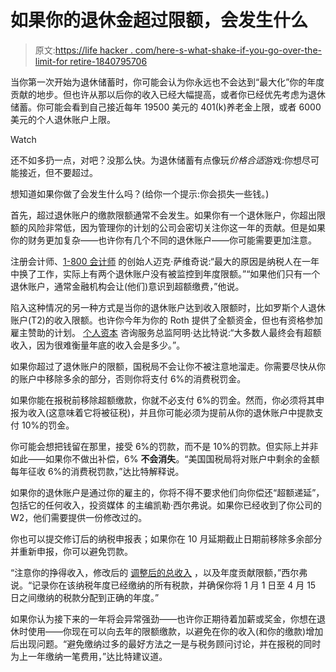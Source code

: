 # 如果你的退休金超过限额，会发生什么

> 原文:[https://life hacker . com/here-s-what-shake-if-you-go-over-the-limit-for retire-1840795706](https://lifehacker.com/here-s-what-happens-if-you-go-over-the-limit-for-retire-1840795706)

当你第一次开始为退休储蓄时，你可能会认为你永远也不会达到“最大化”你的年度贡献的地步。但也许从那以后你的收入已经大幅提高，或者你已经优先考虑为退休储蓄。你可能会看到自己接近每年 19500 美元的 401(k)养老金上限，或者 6000 美元的个人退休账户上限。

Watch

还不如多扔一点，对吧？没那么快。为退休储蓄有点像玩*价格合适*游戏:你想尽可能接近，但不要超过。

想知道如果你做了会发生什么吗？(给你一个提示:你会损失一些钱。)

首先，超过退休账户的缴款限额通常不会发生。如果你有一个退休账户，你超出限额的风险非常低，因为管理你的计划的公司会密切关注你这一年的贡献。但是如果你的财务更加复杂——也许你有几个不同的退休账户——你可能需要更加注意。

注册会计师、[1-800 会计师](https://1800accountant.com/) 的创始人迈克·萨维奇说:“最大的原因是纳税人在一年中换了工作，实际上有两个退休账户没有被监控到年度限额。”“如果他们只有一个退休账户，通常金融机构会让(他们)意识到超额缴费，”他说。

陷入这种情况的另一种方式是当你的退休账户达到收入限额时，比如罗斯个人退休账户(T2)的收入限额。也许你今年为你的 Roth 提供了全额资金，但也有资格参加雇主赞助的计划。 [个人资本](https://www.personalcapital.com/) 咨询服务总监阿明·达比特说:“大多数人最终会有超额收入，因为很难衡量年底的收入会是多少。”。

如果你超过了退休账户的限额，国税局不会让你不被注意地溜走。你需要尽快从你的账户中移除多余的部分，否则你将支付 6%的消费税罚金。

如果你能在报税前移除超额缴款，你就不必支付 6%的罚金。然而，你必须将其申报为收入(这意味着它将被征税)，并且你可能必须为提前从你的退休账户中提款支付 10%的罚金。

你可能会想把钱留在那里，接受 6%的罚款，而不是 10%的罚款。但实际上并非如此——如果你不做出补偿，6% **不会消失**。“美国国税局将对账户中剩余的金额每年征收 6%的消费税罚款，”达比特解释说。

如果你的退休账户是通过你的雇主的，你将不得不要求他们向你偿还“超额递延”，包括它的任何收入，投资媒体 的主编凯勒·西尔弗说。如果你已经收到了你公司的 W2，他们需要提供一份修改过的。

你也可以提交修订后的纳税申报表；如果你在 10 月延期截止日期前移除多余部分并重新申报，你可以避免罚款。

“注意你的挣得收入，修改后的 [调整后的总收入](http://vhttps://twocents.lifehacker.com/when-you-should-itemize-your-taxes-1832119045) ，以及年度贡献限额，”西尔弗说。“记录你在该纳税年度已经缴纳的所有税款，并确保你将 1 月 1 日至 4 月 15 日之间缴纳的税款分配到正确的年度。”

如果你认为接下来的一年将会异常强劲——也许你正期待着加薪或奖金，你想在退休时使用——你现在可以向去年的限额缴款，以避免在你的收入(和你的缴款)增加后出现问题。“避免缴纳过多的最好方法之一是与税务顾问讨论，并在报税的同时为上一年缴纳一笔费用，”达比特建议道。